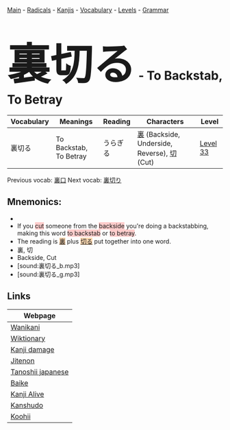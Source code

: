 <style> bigfont {font-size: 100px}</style>
[Main](../README.md) -
[Radicals](../radicals.md) -
[Kanjis](../kanjis.md) -
[Vocabulary](../vocabulary.md) -
[Levels](../levels.md) -
[Grammar](../grammar.md)
# <bigfont> 裏切る</bigfont> - To Backstab, To Betray 

| Vocabulary | Meanings | Reading | Characters | Level |
| --- | --- | --- | --- | --- |
| 裏切る | To Backstab, To Betray | うらぎる |  [裏](../kanjis/裏.md) (Backside, Underside, Reverse), [切](../kanjis/切.md) (Cut) | [Level 33](../levels/wk_level33.md) |

Previous vocab: [裏口](裏口.md) Next vocab: [裏切り](裏切り.md) 

## Mnemonics:

* 
* If you <span style="background-color:#ffcccb"> cut</span> someone from the <span style="background-color:#ffcccb"> backside</span> you're doing a backstabbing, making this word <span style="background-color:#ffcccb"> to backstab</span> or <span style="background-color:#ffcccb"> to betray</span>.
* The reading is <span style="background-color:#fed8b1"> [裏](https://jisho.org/search/裏)</span> plus <span style="background-color:#fed8b1"> [切る](https://jisho.org/search/切る)</span> put together into one word.
* 裏, 切
* Backside, Cut
* [sound:裏切る_b.mp3]
* [sound:裏切る_g.mp3]


## Links 

| Webpage |
| --- |
| [Wanikani          ](https://www.wanikani.com/kanji/裏切る) |
| [Wiktionary        ](https://en.wiktionary.org/wiki/裏切る) |
| [Kanji damage      ](http://www.kanjidamage.com/kanji/search?utf8=✓&q=裏切る) |
| [Jitenon           ](https://jitenon.com/kanji/裏切る) |
| [Tanoshii japanese ](https://www.tanoshiijapanese.com/dictionary/kanji.cfm?k=裏切る) |
| [Baike             ](https://baike.baidu.com/item/裏切る) |
| [Kanji Alive       ](https://app.kanjialive.com/裏切る) |
| [Kanshudo          ](https://www.kanshudo.com/searchmn?q=裏切る) |
| [Koohii            ](https://kanji.koohii.com/study/kanji/裏切る) |
